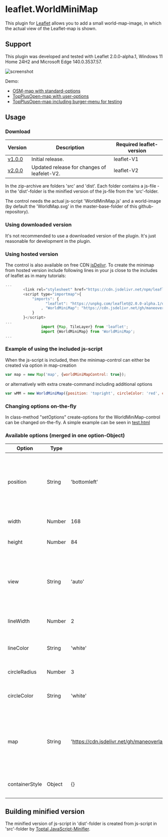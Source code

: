 leaflet.WorldMiniMap
========================

This plugin for [Leaflet](https://leafletjs.com/) allows you to add a small world-map-image, in which the actual view of the Leaflet-map is shown.

Support
-------
This plugin was developed and tested with Leaflet 2.0.0-alpha.1, Windows 11 Home 24H2 and Microsoft Edge 140.0.3537.57.

![screenshot](https://raw.github.com/maneoverland/leaflet.WorldMiniMap/master/OSM-Demo.PNG "Default look of WorldMiniMap")

Demo:
* [OSM-map with standard-options](https://maneoverland.github.io/leaflet.WorldMiniMap/)
* [TopPlusOpen-map with user-options](https://maneoverland.github.io/leaflet.WorldMiniMap/tpo.html)
* [TopPlusOpen-map including burger-menu for testing](https://maneoverland.github.io/leaflet.WorldMiniMap/test.html)

Usage
-----
### Download
| Version          |  Description |  Required leaflet-version |
| ---             | --- | --- |
| [v1.0.0](https://github.com/maneoverland/leaflet.WorldMiniMap/archive/refs/tags/v1.0.0.zip)        | Initial release. | leaflet-V1 |
| [v2.0.0](https://github.com/maneoverland/leaflet.WorldMiniMap/archive/refs/tags/v2.0.0.zip)        | Updated release for changes of leafelet-V2. | leaflet-V2 |

In the zip-archive are folders 'src' and 'dist'. Each folder contains a js-file - in the 'dist'-folder is the minified version of the js-file from the 'src'-folder.

The control needs the actual js-script 'WorldMiniMap.js' and a world-image (by default the 'WorldMap.svg' in the master-base-folder of this github-repository).

### Using downloaded version
It's not recommended to use a downloaded version of the plugin. It's just reasonable for development in the plugin.

### Using hosted version
The control is also available on free CDN [jsDelivr](https://cdn.jsdelivr.net/gh/maneoverland/leaflet.WorldMiniMap@2.0.0/dist/WorldMiniMap.js).
To create the minimap from hosted version include following lines in your js close to the includes of leaflet as in many tutorials:
```js
...
		<link rel="stylesheet" href="https://cdn.jsdelivr.net/npm/leaflet@2.0.0-alpha.1/dist/leaflet.css" crossorigin="" />
		<script type="importmap">{
			"imports": {
				  "leaflet": "https://unpkg.com/leaflet@2.0.0-alpha.1/dist/leaflet.js"
				, "WorldMiniMap": "https://cdn.jsdelivr.net/gh/maneoverland/leaflet.WorldMiniMap@2.0.0/dist/WorldMiniMap.js"
			}
		}</script>
...
				import {Map, TileLayer} from 'leaflet';
				import {WorldMiniMap} from 'WorldMiniMap';
...
```

### Example of using the included js-script
When the js-script is included, then the minimap-control can either be created via option in map-creation
```js
var map = new Map('map', {worldMiniMapControl: true});
```
or alternatively with extra create-command including additional options
```js
var wMM = new WorldMiniMap({position: 'topright', circleColor: 'red', containerStyle: {opacity: 0.9, borderRadius: '0px', backgroundColor: 'lightblue'}}).addTo(map);
```

### Changing options on-the-fly
In class-method "setOptions" create-options for the WorldMiniMap-control can be changed on-the-fly. A simple example can be seen in [test.html](https://github.com/maneoverland/leaflet.WorldMiniMap/blob/main/test.html)

### Available options (merged in one option-Object)
| Option | Type | Default | Description |
| --- | --- | --- | --- |
| position | String | 'bottomleft' | The position of the control (one of the map corners). Possible values are 'topleft', 'topright', 'bottomleft' or 'bottomright' |
| width | Number | 168 | The width of the world-image in pixels |
| height | Number | 84 | The height of the world-image in pixels |
| view | String | 'auto' | Controls the display of the map-view as a square or a circle. Possible values are 'auto', 'both', 'square', 'circle' |
| lineWidth | Number | 2 | Line width of the square in pixels |
| lineColor | String | 'white' | Line color of the square in HTML-syntax (e.g. '#123456') |
| circleRadius | Number | 3 | Radius of the circle in pixels |
| circleColor | String | 'white' | Color of the circle in HTML-syntax (e.g. '#123456') |
| map | String | 'https://cdn.jsdelivr.net/gh/maneoverland/leaflet.WorldMiniMap@master/WorldMap.svg' | Link to world-image in equirectangular projection, on which the square and circle of the map-view is shown |
| containerStyle | Object | {} | Style-options for canvas-element in HTML-syntax |

Building minified version
-------------------------
The minified version of js-script in 'dist'-folder is created from js-script in 'src'-folder by [Toptal JavaScript-Minifier](https://www.toptal.com/developers/javascript-minifier).
